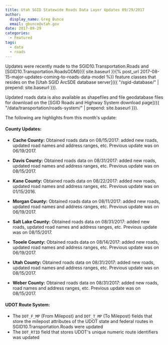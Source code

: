 ```yaml
---
title: Utah SGID Statewide Roads Data Layer Updates 09/29/2017
author:
  display_name: Greg Bunce
  email: gbunce@utah.gov
date: 2017-09-29
categories:
  - Featured
tags:
  - data
  - roads
---
```


Updates were recently made to the SGID10.Transportation.Roads and [SGID10.Transportation.RoadsODM]({{ site.baseurl }}{% post_url 2017-08-15-major-updates-coming-to-roads-data-model %}) feature classes that resides on the [Utah SGID ArcSDE database server]({{ "/sgid-database/" | prepend: site.baseurl }}).

Updated roads data is also available as shapefiles and file geodatabase files for download on the [SGID Roads and Highway System download page]({{ "/data/transportation/roads-system/" | prepend: site.baseurl }}).


The following are highlights from this month's update:

#### County Updates:

- **Cache County:** Obtained roads data on 08/15/2017: added new roads, updated road names and address ranges, etc. Previous update was on 06/19/2017.

- **Davis County:** Obtained roads data on 08/31/2017: added new roads, updated road names and address ranges, etc. Previous update was on 08/15/2017.

- **Kane County:** Obtained roads data on 08/22/2017: added new roads, updated road names and address ranges, etc. Previous update was on 01/15/2016.

- **Morgan County:** Obtained roads data on 08/11/2017: added new roads, updated road names and address ranges, etc. Previous update was on 06/19/2017.

- **Salt Lake County:** Obtained roads data on 08/31/2017: added new roads, updated road names and address ranges, etc. Previous update was on 08/15/2017.

- **Tooele County:** Obtained roads data on 08/14/2017: added new roads, updated road names and address ranges, etc. Previous update was on 06/19/2017.

- **Utah County:** Obtained roads data on 08/31/2017: added new roads, updated road names and address ranges, etc. Previous update was on 08/15/2017.

- **Weber County:** Obtained roads data on 08/31/2017: added new roads, road names and address ranges, etc. Previous update was on 08/15/2017.

#### UDOT Route System:

- The `DOT_F_MP` (From Milepost) and `DOT_T_MP` (To Milepost) fields that store the milepost attributes of the UDOT state and federal routes in SGID10.Transportation.Roads were updated
- The `DOT_RTID` field that stores UDOT's unique numeric route identifiers was updated
